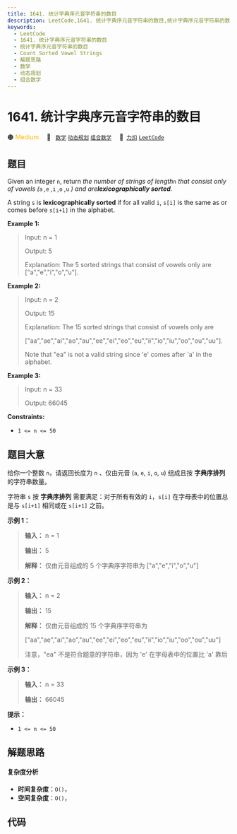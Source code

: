 ```yaml
---
title: 1641. 统计字典序元音字符串的数目
description: LeetCode,1641. 统计字典序元音字符串的数目,统计字典序元音字符串的数目,Count Sorted Vowel Strings,解题思路,数学,动态规划,组合数学
keywords:
  - LeetCode
  - 1641. 统计字典序元音字符串的数目
  - 统计字典序元音字符串的数目
  - Count Sorted Vowel Strings
  - 解题思路
  - 数学
  - 动态规划
  - 组合数学
---
```


# 1641. 统计字典序元音字符串的数目

🟠 <font color=#ffb800>Medium</font>&emsp; 🔖&ensp; [`数学`](/tag/math.md) [`动态规划`](/tag/dynamic-programming.md) [`组合数学`](/tag/combinatorics.md)&emsp; 🔗&ensp;[`力扣`](https://leetcode.cn/problems/count-sorted-vowel-strings) [`LeetCode`](https://leetcode.com/problems/count-sorted-vowel-strings)

## 题目

Given an integer `n`, return _the number of strings of length_`n` _that
consist only of vowels (_`a` _,_`e` _,_`i` _,_`o` _,_`u` _) and
are**lexicographically sorted**._

A string `s` is **lexicographically sorted** if for all valid `i`, `s[i]` is
the same as or comes before `s[i+1]` in the alphabet.



**Example 1:**

> Input: n = 1
> 
> Output: 5
> 
> Explanation: The 5 sorted strings that consist of vowels only are ["a","e","i","o","u"].

**Example 2:**

> Input: n = 2
> 
> Output: 15
> 
> Explanation: The 15 sorted strings that consist of vowels only are
> 
> ["aa","ae","ai","ao","au","ee","ei","eo","eu","ii","io","iu","oo","ou","uu"].
> 
> Note that "ea" is not a valid string since 'e' comes after 'a' in the alphabet.

**Example 3:**

> Input: n = 33
> 
> Output: 66045

**Constraints:**

  * `1 <= n <= 50` 


## 题目大意

给你一个整数 `n`，请返回长度为 `n` 、仅由元音 (`a`, `e`, `i`, `o`, `u`) 组成且按 **字典序排列** 的字符串数量。

字符串 `s` 按 **字典序排列** 需要满足：对于所有有效的 `i`，`s[i]` 在字母表中的位置总是与 `s[i+1]` 相同或在 `s[i+1]`
之前。

**示例 1：**

> 
> 
> 
> 
> 
> **输入：** n = 1
> 
> **输出：** 5
> 
> **解释：** 仅由元音组成的 5 个字典序字符串为 ["a","e","i","o","u"]
> 
> 

**示例 2：**

> 
> 
> 
> 
> 
> **输入：** n = 2
> 
> **输出：** 15
> 
> **解释：** 仅由元音组成的 15 个字典序字符串为
> 
> ["aa","ae","ai","ao","au","ee","ei","eo","eu","ii","io","iu","oo","ou","uu"]
> 
> 注意，"ea" 不是符合题意的字符串，因为 'e' 在字母表中的位置比 'a' 靠后
> 
> 

**示例 3：**

> 
> 
> 
> 
> 
> **输入：** n = 33
> 
> **输出：** 66045
> 
> 

**提示：**

  * `1 <= n <= 50`


## 解题思路

#### 复杂度分析

- **时间复杂度**：`O()`，
- **空间复杂度**：`O()`，

## 代码

```javascript

```